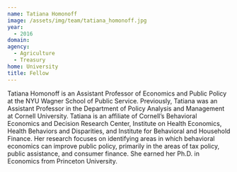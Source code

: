```yaml
---
name: Tatiana Homonoff
image: /assets/img/team/tatiana_homonoff.jpg
year: 
  - 2016
domain:
agency:
  - Agriculture
  - Treasury
home: University
title: Fellow
---
```


Tatiana Homonoff is an Assistant Professor of Economics and Public Policy at the NYU Wagner School of Public Service. Previously, Tatiana was an Assistant Professor in the Department of Policy Analysis and Management at Cornell University. Tatiana is an affiliate of Cornell’s Behavioral Economics and Decision Research Center, Institute on Health Economics, Health Behaviors and Disparities, and Institute for Behavioral and Household Finance. Her research focuses on identifying areas in which behavioral economics can improve public policy, primarily in the areas of tax policy, public assistance, and consumer finance. She earned her Ph.D. in Economics from Princeton University.
